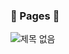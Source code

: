 ### :bookmark_tabs:&nbsp;Pages&nbsp;:bookmark_tabs:

![제목 없음](https://user-images.githubusercontent.com/93702328/181460044-bad9c9a7-7333-4bba-9af5-dfc376f76ba6.png)
